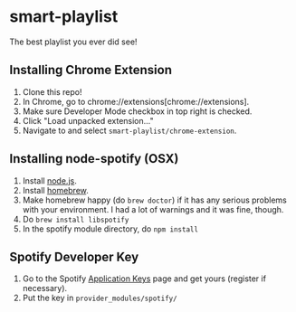 smart-playlist
==============

The best playlist you ever did see!

Installing Chrome Extension
---------------------------
1. Clone this repo!
2. In Chrome, go to chrome://extensions[chrome://extensions].
3. Make sure Developer Mode checkbox in top right is checked.
4. Click "Load unpacked extension..."
5. Navigate to and select `smart-playlist/chrome-extension`.

Installing node-spotify (OSX)
-----------------------------
1. Install [node.js](http://nodejs.org/download/).
2. Install [homebrew](http://brew.sh/).
3. Make homebrew happy (do `brew doctor`) if it has any serious problems with your environment. I had a lot of warnings and it was fine, though.
4. Do `brew install libspotify`
5. In the spotify module directory, do `npm install`

Spotify Developer Key
---------------------
1. Go to the Spotify [Application Keys](https://devaccount.spotify.com/my-account/keys/) page and get yours (register if necessary).
2. Put the key in `provider_modules/spotify/`
 
